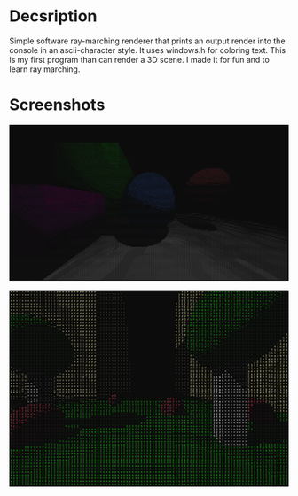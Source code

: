 # Decsription

Simple software ray-marching renderer that prints an output render into the console in an ascii-character style. It uses windows.h for coloring text.
This is my first program than can render a 3D scene. I made it for fun and to learn ray marching.

# Screenshots

![output_3](/screenshots/output_3.png)

![output_4](/screenshots/output_4.png)
